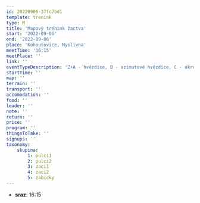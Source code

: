 ```yaml
---
id: 20220906-37fc7bd1
template: trenink
type: M
title: 'Mapový trénink žactva'
start: '2022-09-06'
end: '2022-09-06'
place: 'Kohoutovice, Myslivna'
meetTime: '16:15'
meetPlace: ''
link: ''
eventTypeDescription: 'Z+A - hvězdice, B - azimutové hvězdice, C - okruhy'
startTime: ''
map: ''
terrain: ''
transport: ''
accomodation: ''
food: ''
leader: ''
note: ''
return: ''
price: ''
program: ''
thingsToTake: ''
signups: ''
taxonomy:
    skupina:
        1: pulci1
        2: pulci2
        3: zaci1
        4: zaci2
        5: zabicky
---
```


* **sraz**: 16:15
